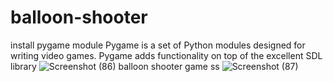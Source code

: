 # balloon-shooter
install pygame module
Pygame is a set of Python modules designed for writing video games. Pygame adds functionality on top of the excellent SDL library
![Screenshot (86)](https://user-images.githubusercontent.com/59390996/136323066-c44070d2-cf31-4bcf-ba5d-62806487b6d0.png)
balloon shooter game ss
![Screenshot (87)](https://user-images.githubusercontent.com/59390996/136323076-5c7c585a-0bc9-46ec-9aa2-051133069cfb.png)
